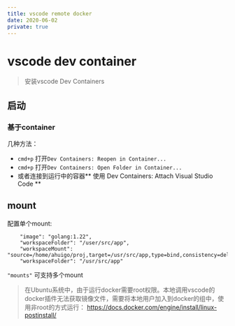 ```yaml
---
title: vscode remote docker
date: 2020-06-02
private: true
---
```

# vscode dev container
> 安装vscode Dev Containers
## 启动
### 基于container 
几种方法：
- `cmd+p` 打开`Dev Containers: Reopen in Container...`
- `cmd+p` 打开`Dev Containers: Open Folder in Container...`
- 或者连接到运行中的容器** 使用 Dev Containers: Attach Visual Studio Code **

## mount
配置单个mount:
```
    "image": "golang:1.22",
	"workspaceFolder": "/user/src/app",
    "workspaceMount": "source=/home/ahuigo/proj,target=/usr/src/app,type=bind,consistency=delegated", 
    "workspaceFolder": "/usr/src/app"
```
`"mounts"` 可支持多个mount

> 在Ubuntu系统中，由于运行docker需要root权限。本地调用vscode的docker插件无法获取镜像文件，需要将本地用户加入到docker的组中，使用非root的方式运行： https://docs.docker.com/engine/install/linux-postinstall/
